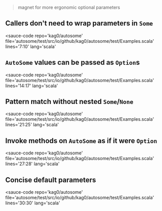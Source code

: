 <script type='module' src="https://kag0.github.io/sauce/sauce.js">
<h1>If you're reading this, click <a href="https://kag0.github.io/autosome">HERE</a></h1>
</script>

> magnet for more ergonomic optional parameters

## Callers don't need to wrap parameters in `Some`

<sauce-code
  repo='kag0/autosome'
  file='autosome/test/src/io/github/kag0/autosome/test/Examples.scala'
  lines='7:10'
  lang='scala'
></sauce-code>

## `AutoSome` values can be passed as `Option`s

<sauce-code
repo='kag0/autosome'
file='autosome/test/src/io/github/kag0/autosome/test/Examples.scala'
lines='14:17'
lang='scala'
></sauce-code>

## Pattern match without nested `Some`/`None`

<sauce-code
repo='kag0/autosome'
file='autosome/test/src/io/github/kag0/autosome/test/Examples.scala'
lines='21:25'
lang='scala'
></sauce-code>

## Invoke methods on `AutoSome` as if it were `Option`

<sauce-code
repo='kag0/autosome'
file='autosome/test/src/io/github/kag0/autosome/test/Examples.scala'
lines='27:28'
lang='scala'
></sauce-code>

## Concise default parameters

<sauce-code
repo='kag0/autosome'
file='autosome/test/src/io/github/kag0/autosome/test/Examples.scala'
lines='30:30'
lang='scala'
></sauce-code>